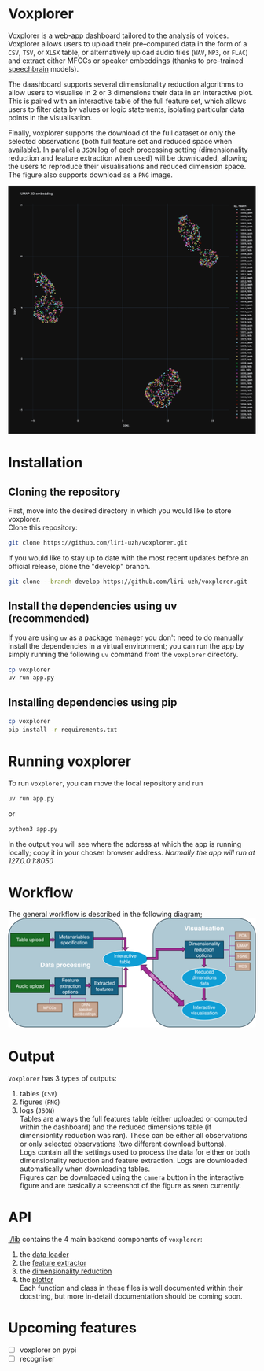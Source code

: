 # Voxplorer
Voxplorer is a web-app dashboard tailored to the analysis of voices.  
Voxplorer allows users to upload their pre–computed data in the form of 
a `CSV`, `TSV`, or `XLSX` table, or alternatively upload audio files (`WAV`, `MP3`, or `FLAC`) 
and extract either MFCCs or speaker embeddings (thanks to pre–trained 
[speechbrain](https://huggingface.co/speechbrain) models). 
  
The daashboard supports several dimensionality reduction algorithms to allow 
users to visualise in 2 or 3 dimensions their data in an interactive plot.  
This is paired with an interactive table of the full feature set, which allows 
users to filter data by values or logic statements, isolating particular data points 
in the visualisation. 
  
Finally, voxplorer supports the download of the full dataset or only the selected 
observations (both full feature set and reduced space when available). 
In parallel a `JSON` log of each processing setting (dimensionality reduction and 
feature extraction when used) will be downloaded, allowing the users to reproduce 
their visualisations and reduced dimension space. 
The figure also supports download as a `PNG` image.  
  
![Example plot from voxplorer](./images/newplot.png)

# Installation
## Cloning the repository
First, move into the desired directory in which you would like 
to store voxplorer.  
Clone this repository:
```sh
git clone https://github.com/liri-uzh/voxplorer.git
```

If you would like to stay up to date with the most recent updates before an 
official release, clone the "develop" branch.
```sh
git clone --branch develop https://github.com/liri-uzh/voxplorer.git
```

## Install the dependencies using uv (recommended)
If you are using [`uv`](https://docs.astral.sh/uv/) as a package manager you don't need to do manually install the 
dependencies in a virtual environment; you can run the app by simply running the 
following `uv` command from the `voxplorer` directory.
```sh
cp voxplorer
uv run app.py
```

## Installing dependencies using pip
```sh
cp voxplorer
pip install -r requirements.txt
```

# Running voxplorer
To run `voxplorer`, you can move the local repository and run
```sh
uv run app.py
```
or
```sh
python3 app.py
```
In the output you will see where the address at which the app is running locally; 
copy it in your chosen browser address. 
*Normally the app will run at 127.0.0.1:8050*
<!--TODO: ## Creating an alias for voxplorer -->
# Workflow
The general workflow is described in the following diagram; 
![Workflow diagram](./images/block_diagram.png)

# Output
`Voxplorer` has 3 types of outputs:
1. tables (`CSV`)
2. figures (`PNG`)
3. logs (`JSON`)  
Tables are always the full features table (either uploaded or computed within the 
dashboard) and the reduced dimensions table (if dimensionlity reduction was ran). 
These can be either all observations or only selected observations (two different 
download buttons).  
Logs contain all the settings used to process the data for either or both 
dimensionality reduction and feature extraction. Logs are downloaded automatically 
when downloading tables.  
Figures can be downloaded using the `camera` button in the interactive figure and 
are basically a screenshot of the figure as seen currently. 

# API
[./lib](./lib/) contains the 4 main backend components of `voxplorer`:
1. the [data loader](./lib/data_loader.py)
2. the [feature extractor](./lib/feature_extraction.py)
3. the [dimensionality reduction](./lib/dimensionality_reduction.py)
4. the [plotter](./lib/plotting.py)  
Each function and class in these files is well documented within their docstring, 
but more in-detail documentation should be coming soon.

# Upcoming features
- [ ] voxplorer on pypi
- [ ] recogniser
